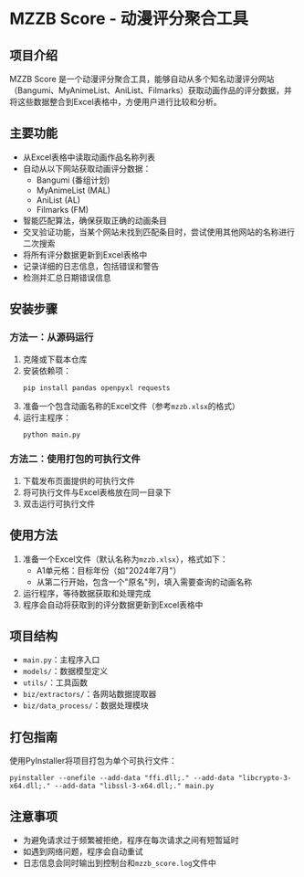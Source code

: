 

# MZZB Score - 动漫评分聚合工具

## 项目介绍

MZZB Score 是一个动漫评分聚合工具，能够自动从多个知名动漫评分网站（Bangumi、MyAnimeList、AniList、Filmarks）获取动画作品的评分数据，并将这些数据整合到Excel表格中，方便用户进行比较和分析。

## 主要功能

- 从Excel表格中读取动画作品名称列表
- 自动从以下网站获取动画评分数据：
  - Bangumi (番组计划)
  - MyAnimeList (MAL)
  - AniList (AL)
  - Filmarks (FM)
- 智能匹配算法，确保获取正确的动画条目
- 交叉验证功能，当某个网站未找到匹配条目时，尝试使用其他网站的名称进行二次搜索
- 将所有评分数据更新到Excel表格中
- 记录详细的日志信息，包括错误和警告
- 检测并汇总日期错误信息

## 安装步骤

### 方法一：从源码运行

1. 克隆或下载本仓库
2. 安装依赖项：
   ```
   pip install pandas openpyxl requests
   ```
3. 准备一个包含动画名称的Excel文件（参考`mzzb.xlsx`的格式）
4. 运行主程序：
   ```
   python main.py
   ```

### 方法二：使用打包的可执行文件

1. 下载发布页面提供的可执行文件
2. 将可执行文件与Excel表格放在同一目录下
3. 双击运行可执行文件

## 使用方法

1. 准备一个Excel文件（默认名称为`mzzb.xlsx`），格式如下：
   - A1单元格：目标年份（如"2024年7月"）
   - 从第二行开始，包含一个"原名"列，填入需要查询的动画名称
2. 运行程序，等待数据获取和处理完成
3. 程序会自动将获取到的评分数据更新到Excel表格中

## 项目结构

- `main.py`：主程序入口
- `models/`：数据模型定义
- `utils/`：工具函数
- `biz/extractors/`：各网站数据提取器
- `biz/data_process/`：数据处理模块

## 打包指南

使用PyInstaller将项目打包为单个可执行文件：

```
pyinstaller --onefile --add-data "ffi.dll;." --add-data "libcrypto-3-x64.dll;." --add-data "libssl-3-x64.dll;." main.py
```

## 注意事项

- 为避免请求过于频繁被拒绝，程序在每次请求之间有短暂延时
- 如遇到网络问题，程序会自动重试
- 日志信息会同时输出到控制台和`mzzb_score.log`文件中